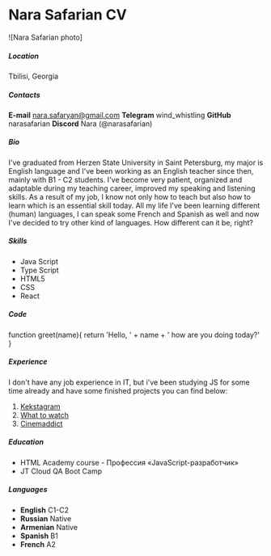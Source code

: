 # Nara Safarian CV
![Nara Safarian photo]
##### Location
Tbilisi, Georgia

##### Contacts
**E-mail** nara.safaryan@gmail.com
**Telegram** wind_whistling 
**GitHub** narasafarian
**Discord** Nara (@narasafarian)

##### Bio
I've graduated from Herzen State University in Saint Petersburg, my major is English language and I've been working as an English teacher since then, mainly with B1 - C2 students. I've become very patient, organized and adaptable during my teaching career, improved my speaking and listening skills. As a result of my job, I know not only how to teach but also how to learn which is an essential skill today. 
All my life I've been learning different (human) languages, I can speak some French and Spanish as well and now I've decided to try other kind of languages. How different can it be, right? 

##### Skills
- Java Script
- Type Script
- HTML5
- CSS
- React

##### Code
function greet(name){
  return  'Hello, ' + name + ' how are you doing today?'
}

##### Experience
I don't have any job experience in IT, but i've been studying JS for some time already and have some finished projects you can find below:
1. [Kekstagram](https://github.com/Nara-Safarian/1763681-kekstagram-24)
2. [What to watch](https://github.com/Nara-Safarian/1763681-what-to-watch-10)
3. [Cinemaddict](https://github.com/Nara-Safarian/1763681-cinemaddict-16)

##### Education
- HTML Academy course - Профессия «JavaScript-разработчик»
- JT Cloud QA Boot Camp

##### Languages
- **English** C1-C2
- **Russian** Native
- **Armenian** Native
- **Spanish** B1
- **French** A2